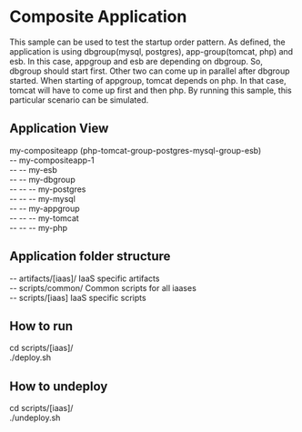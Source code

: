 Composite Application
=====================
This sample can be used to test the startup order pattern. As defined, the application is using dbgroup(mysql, postgres),
app-group(tomcat, php) and esb.
In this case, appgroup and esb are depending on dbgroup. So, dbgroup should start first.
Other two can come up in parallel after dbgroup started. When starting of appgroup, tomcat depends on php.
In that case, tomcat will have to come up first and then php.
By running this sample, this particular scenario can be simulated.

Application View
----------------
my-compositeapp (php-tomcat-group-postgres-mysql-group-esb) <br />
-- my-compositeapp-1                                        <br />
-- -- my-esb                                                <br />
-- -- my-dbgroup                                            <br />
-- -- -- my-postgres                                        <br />
-- -- -- my-mysql                                           <br />
-- -- my-appgroup                                           <br />
-- -- -- my-tomcat                                          <br />
-- -- -- my-php                                             <br />

Application folder structure
----------------------------
-- artifacts/[iaas]/ IaaS specific artifacts                <br />
-- scripts/common/ Common scripts for all iaases            <br />
-- scripts/[iaas] IaaS specific scripts                     <br />

How to run
----------
cd scripts/[iaas]/          <br />
./deploy.sh                 <br />

How to undeploy
---------------
cd scripts/[iaas]/          <br />
./undeploy.sh               <br />
